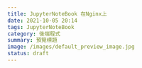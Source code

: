 ```yaml
---
title: JupyterNoteBook 在Nginx上
date: 2021-10-05 20:14
tags: JupyterNoteBook
category: 後端程式
summary: 預覽標題
image: /images/default_preview_image.jpg
status: draft
---
```

